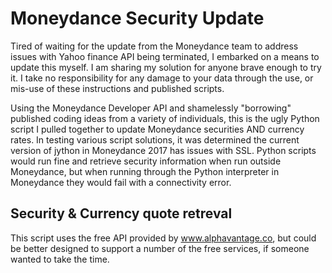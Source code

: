 # Moneydance Security Update
Tired of waiting for the update from the Moneydance team to address issues with Yahoo finance API being terminated, I embarked on a means to update this myself.  I am sharing my solution for anyone brave enough to try it.  I take no responsibility for any damage to your data through the use, or mis-use of these instructions and published scripts.

Using the Moneydance Developer API and shamelessly "borrowing" published coding ideas from a variety of individuals, this is the ugly Python script I pulled together to update Moneydance securities AND currency rates.  In testing various script solutions, it was determined the current version of jython in Moneydance 2017 has issues with SSL.  Python scripts would run fine and retrieve security information when run outside Moneydance, but when running through the Python interpreter in Moneydance they would fail with a connectivity error.


## Security & Currency quote retreval
This script uses the free API provided by www.alphavantage.co, but could be better designed to support a number of the free services, if someone wanted to take the time.
